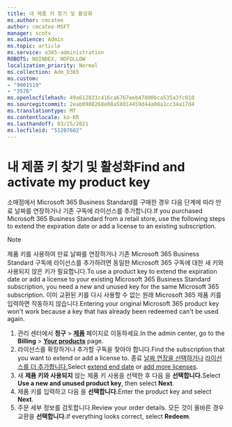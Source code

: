 ```yaml
---
title: 내 제품 키 찾기 및 활성화
ms.author: cmcatee
author: cmcatee-MSFT
manager: scotv
ms.audience: Admin
ms.topic: article
ms.service: o365-administration
ROBOTS: NOINDEX, NOFOLLOW
localization_priority: Normal
ms.collection: Adm_O365
ms.custom:
- "9001519"
- "3576"
ms.openlocfilehash: 49a612831c416ca6767eeb47800bca535a3fc010
ms.sourcegitcommit: 2eab0980268e08a58014459d44a08a1cc34a17d4
ms.translationtype: MT
ms.contentlocale: ko-KR
ms.lasthandoff: 03/25/2021
ms.locfileid: "51207602"
---
```

# <a name="find-and-activate-my-product-key"></a><span data-ttu-id="0e8e5-102">내 제품 키 찾기 및 활성화</span><span class="sxs-lookup"><span data-stu-id="0e8e5-102">Find and activate my product key</span></span>

<span data-ttu-id="0e8e5-103">소매점에서 Microsoft 365 Business Standard를 구매한 경우 다음 단계에 따라 만료 날짜를 연장하거나 기존 구독에 라이선스를 추가합니다.</span><span class="sxs-lookup"><span data-stu-id="0e8e5-103">If you purchased Microsoft 365 Business Standard from a retail store, use the following steps to extend the expiration date or add a license to an existing subscription.</span></span>

> [!NOTE]
> <span data-ttu-id="0e8e5-104">제품 키를 사용하여 만료 날짜를 연장하거나 기존 Microsoft 365 Business Standard 구독에 라이선스를 추가하려면 동일한 Microsoft 365 구독에 대한 새 키와 사용되지 않은 키가 필요합니다.</span><span class="sxs-lookup"><span data-stu-id="0e8e5-104">To use a product key to extend the expiration date or add a license to your existing Microsoft 365 Business Standard subscription, you need a new and unused key for the same Microsoft 365 subscription.</span></span> <span data-ttu-id="0e8e5-105">이미 교환된 키를 다시 사용할 수 없는 원래 Microsoft 365 제품 키를 입력하면 작동하지 않습니다.</span><span class="sxs-lookup"><span data-stu-id="0e8e5-105">Entering your original Microsoft 365 product key won't work because a key that has already been redeemed can't be used again.</span></span>

1. <span data-ttu-id="0e8e5-106">관리 센터에서 **청구** > **[제품](https://go.microsoft.com/fwlink/p/?linkid=842054)** 페이지로 이동하세요.</span><span class="sxs-lookup"><span data-stu-id="0e8e5-106">In the admin center, go to the **Billing** > **[Your products](https://go.microsoft.com/fwlink/p/?linkid=842054)** page.</span></span>
2. <span data-ttu-id="0e8e5-107">라이선스를 확장하거나 추가할 구독을 찾아야 합니다.</span><span class="sxs-lookup"><span data-stu-id="0e8e5-107">Find the subscription that you want to extend or add a license to.</span></span> <span data-ttu-id="0e8e5-108">종료 [날짜 연장을 선택하거나](https://go.microsoft.com/fwlink/p/?linkid=842054) [라이선스를 더 추가합니다.](https://go.microsoft.com/fwlink/p/?linkid=842054)</span><span class="sxs-lookup"><span data-stu-id="0e8e5-108">Select [extend end date](https://go.microsoft.com/fwlink/p/?linkid=842054) or [add more licenses](https://go.microsoft.com/fwlink/p/?linkid=842054).</span></span>
3. <span data-ttu-id="0e8e5-109">새 **제품 키와 사용되지** 않는 제품 키 사용을 선택한 후 다음 을 **선택합니다.**</span><span class="sxs-lookup"><span data-stu-id="0e8e5-109">Select **Use a new and unused product key**, then select **Next**.</span></span>
4. <span data-ttu-id="0e8e5-110">제품 키를 입력하고 다음 을 **선택합니다.**</span><span class="sxs-lookup"><span data-stu-id="0e8e5-110">Enter the product key and select **Next**.</span></span>
5. <span data-ttu-id="0e8e5-111">주문 세부 정보를 검토합니다.</span><span class="sxs-lookup"><span data-stu-id="0e8e5-111">Review your order details.</span></span> <span data-ttu-id="0e8e5-112">모든 것이 올바른 경우 교환을 **선택합니다.**</span><span class="sxs-lookup"><span data-stu-id="0e8e5-112">If everything looks correct, select **Redeem**.</span></span>